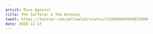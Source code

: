 ```yaml
---
artist: Rise Against
title: The Sufferer & The Witness
tweet: https://twitter.com/yellowled/status/1339669403949015040
date: 2020-12-17
---
```

